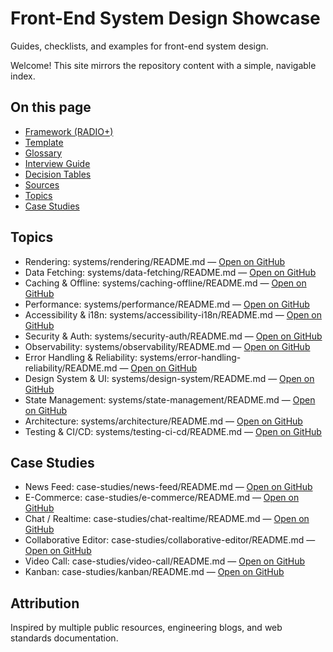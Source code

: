 # Front-End System Design Showcase

Guides, checklists, and examples for front-end system design.

Welcome! This site mirrors the repository content with a simple, navigable index.

## On this page
- [Framework (RADIO+)](./RADIO.md)
- [Template](./RADIO-TEMPLATE.md)
- [Glossary](./GLOSSARY.md)
- [Interview Guide](./INTERVIEW_GUIDE.md)
- [Decision Tables](./DECISION_TABLES.md)
- [Sources](./SOURCES.md)
- [Topics](#topics)
- [Case Studies](#case-studies)

## Topics
- Rendering: systems/rendering/README.md — [Open on GitHub](https://github.com/easypizi/FE-System-Design/blob/main/systems/rendering/README.md)
- Data Fetching: systems/data-fetching/README.md — [Open on GitHub](https://github.com/easypizi/FE-System-Design/blob/main/systems/data-fetching/README.md)
- Caching & Offline: systems/caching-offline/README.md — [Open on GitHub](https://github.com/easypizi/FE-System-Design/blob/main/systems/caching-offline/README.md)
- Performance: systems/performance/README.md — [Open on GitHub](https://github.com/easypizi/FE-System-Design/blob/main/systems/performance/README.md)
- Accessibility & i18n: systems/accessibility-i18n/README.md — [Open on GitHub](https://github.com/easypizi/FE-System-Design/blob/main/systems/accessibility-i18n/README.md)
- Security & Auth: systems/security-auth/README.md — [Open on GitHub](https://github.com/easypizi/FE-System-Design/blob/main/systems/security-auth/README.md)
- Observability: systems/observability/README.md — [Open on GitHub](https://github.com/easypizi/FE-System-Design/blob/main/systems/observability/README.md)
- Error Handling & Reliability: systems/error-handling-reliability/README.md — [Open on GitHub](https://github.com/easypizi/FE-System-Design/blob/main/systems/error-handling-reliability/README.md)
- Design System & UI: systems/design-system/README.md — [Open on GitHub](https://github.com/easypizi/FE-System-Design/blob/main/systems/design-system/README.md)
- State Management: systems/state-management/README.md — [Open on GitHub](https://github.com/easypizi/FE-System-Design/blob/main/systems/state-management/README.md)
- Architecture: systems/architecture/README.md — [Open on GitHub](https://github.com/easypizi/FE-System-Design/blob/main/systems/architecture/README.md)
- Testing & CI/CD: systems/testing-ci-cd/README.md — [Open on GitHub](https://github.com/easypizi/FE-System-Design/blob/main/systems/testing-ci-cd/README.md)

## Case Studies
- News Feed: case-studies/news-feed/README.md — [Open on GitHub](https://github.com/easypizi/FE-System-Design/blob/main/case-studies/news-feed/README.md)
- E-Commerce: case-studies/e-commerce/README.md — [Open on GitHub](https://github.com/easypizi/FE-System-Design/blob/main/case-studies/e-commerce/README.md)
- Chat / Realtime: case-studies/chat-realtime/README.md — [Open on GitHub](https://github.com/easypizi/FE-System-Design/blob/main/case-studies/chat-realtime/README.md)
- Collaborative Editor: case-studies/collaborative-editor/README.md — [Open on GitHub](https://github.com/easypizi/FE-System-Design/blob/main/case-studies/collaborative-editor/README.md)
- Video Call: case-studies/video-call/README.md — [Open on GitHub](https://github.com/easypizi/FE-System-Design/blob/main/case-studies/video-call/README.md)
- Kanban: case-studies/kanban/README.md — [Open on GitHub](https://github.com/easypizi/FE-System-Design/blob/main/case-studies/kanban/README.md)

## Attribution
Inspired by multiple public resources, engineering blogs, and web standards documentation.

